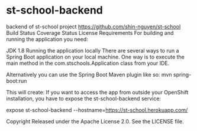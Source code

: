 # st-school-backend
backend of st-school project https://github.com/shin-nguyen/st-school
Build Status Coverage Status License
Requirements
For building and running the application you need:

JDK 1.8
Running the application locally
There are several ways to run a Spring Boot application on your local machine. One way is to execute the main method in the com.stschools.Application class from your IDE.

Alternatively you can use the Spring Boot Maven plugin like so:
mvn spring-boot:run

This will create:
If you want to access the app from outside your OpenShift installation, you have to expose the st-school-backend service:

expose st-school-backend --hostname=https://st-school.herokuapp.com/

Copyright
Released under the Apache License 2.0. See the LICENSE file.
